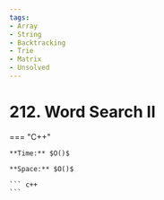 ```yaml
---
tags:
- Array
- String
- Backtracking
- Trie
- Matrix
- Unsolved
---
```



# 212. Word Search II

=== "C++"

    **Time:** $O()$

    **Space:** $O()$

    ``` c++
    ```